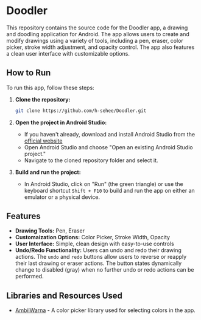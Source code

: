 # Doodler

This repository contains the source code for the Doodler app, a drawing and doodling application for Android. The app allows users to create and modify drawings using a variety of tools, including a pen, eraser, color picker, stroke width adjustment, and opacity control. The app also features a clean user interface with customizable options.

## How to Run

To run this app, follow these steps:

1. **Clone the repository:**
   ```bash
   git clone https://github.com/h-sehee/Doodler.git
2. **Open the project in Android Studio:**

   - If you haven't already, download and install Android Studio from the [official website](https://developer.android.com/studio)
   - Open Android Studio and choose "Open an existing Android Studio project."
   - Navigate to the cloned repository folder and select it.

3. **Build and run the project:**

   - In Android Studio, click on "Run" (the green triangle) or use the keyboard shortcut `Shift + F10` to build and run the app on either an emulator or a physical device.

## Features
- **Drawing Tools:** Pen, Eraser
- **Customaization Options:** Color Picker, Stroke Width, Opacity
- **User Interface:** Simple, clean design with easy-to-use controls
- **Undo/Redo Functionality:** Users can undo and redo their drawing actions. The `undo` and `redo` buttons allow users to reverse or reapply their last drawing or eraser actions. The button states dynamically change to disabled (gray) when no further undo or redo actions can be performed.

## Libraries and Resources Used
- [AmbilWarna](https://github.com/yukuku/ambilwarna) - A color picker library used for selecting colors in the app.